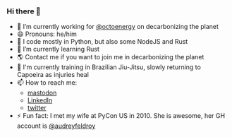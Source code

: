 ### Hi there 👋

- 🔭 I’m currently working for [@octoenergy](https://github.com/octoenergy) on decarbonizing the planet
- 😄 Pronouns: he/him
- 🐍 I code mostly in Python, but also some NodeJS and Rust
- 🌱 I’m currently learning Rust
- 🌎 Contact me if you want to join me in decarbonizing the planet
- 🥋 I'm currently training in Brazilian Jiu-Jitsu, slowly returning to Capoeira as injuries heal
- 📫 How to reach me:
  -  [mastodon](https://fosstodon.org/@danielfeldroy)
  -  [LinkedIn](https://www.linkedin.com/in/danielfeldroy/)
  -  [twitter](https://twitter.com/pydanny)
- ⚡ Fun fact: I met my wife at PyCon US in 2010. She is awesome, her GH account is [@audreyfeldroy](https://github.com/audreyfeldroy)
